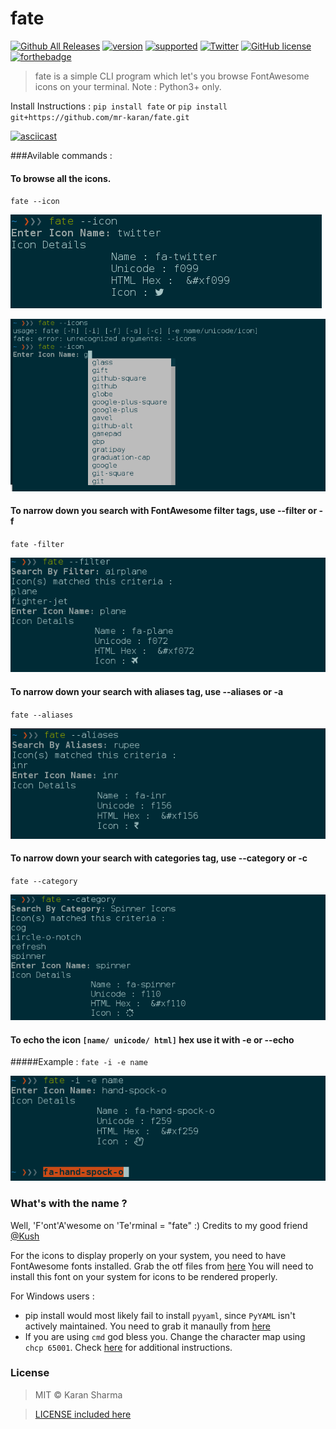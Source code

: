 # fate
[![Github All Releases](https://img.shields.io/github/downloads/mr-karan/fate/total.svg)]()
[![version](https://img.shields.io/pypi/v/fate.svg)](https://pypi.python.org/pypi/fate/)
[![supported](https://img.shields.io/pypi/pyversions/fate.svg)](https://pypi.python.org/pypi/fate/)
[![Twitter](https://img.shields.io/twitter/url/https/pypi.python.org/pypi/fate.svg?style=social?style=flat-square)](https://twitter.com/intent/tweet?text=Wow:&url=%5Bobject%20Object%5D)
[![GitHub license](https://img.shields.io/badge/license-MIT-blue.svg)](https://raw.githubusercontent.com/mr-karan/fate/master/LICENSE)
[![forthebadge](http://forthebadge.com/images/badges/built-with-love.svg)](http://forthebadge.com)
>fate is a simple CLI program which let's you browse FontAwesome icons on your terminal. 
Note : Python3+ only.

Install Instructions : 
`pip install fate`
or 
`pip install git+https://github.com/mr-karan/fate.git`

[![asciicast](https://asciinema.org/a/9oyqtsd9r6xh3ppryiy0yu14r.png)](https://asciinema.org/a/9oyqtsd9r6xh3ppryiy0yu14r)

###Avilable commands : 
#### To browse all the icons.

`fate --icon `

![icon](screenshots/icon.png)

![icon](screenshots/auto.png)

#### To narrow down you search with FontAwesome filter tags, use --filter or -f
`fate -filter`

![icon](screenshots/filter.png)
#### To narrow down your search with aliases tag, use --aliases or -a
`fate --aliases`

![icon](screenshots/aliases.png)
#### To narrow down your search with categories tag, use --category or -c
`fate --category`

![icon](screenshots/category.png)
#### To echo the icon `[name/ unicode/ html]` hex use it with -e or --echo
#####Example : 
`fate -i -e name`

![icon](screenshots/echo.png)

### What's with the name ? 

Well, 'F'ont'A'wesome on 'Te'rminal = "fate" :)
Credits to my good friend [@Kush](https://twitter.com/BurstDragon)

For the icons to display properly on your system, you need to have FontAwesome fonts installed.
Grab the otf files from [here](https://fortawesome.github.io/Font-Awesome/)
You will need to install this font on your system for icons to be rendered properly.

For Windows users : 
 - pip install would most likely fail to install `pyyaml`, since `PyYAML` isn't actively maintained. You need to grab it manaully from [here](http://www.lfd.uci.edu/~gohlke/pythonlibs/#pyyaml)
 - If you are using `cmd` god bless you. Change the character map using `chcp 65001`. Check [here](http://stackoverflow.com/questions/14109024/how-to-make-unicode-charset-in-cmd-exe-by-default) for additional instructions.

### License
> MIT © Karan Sharma 

> [LICENSE included here](LICENSE)
